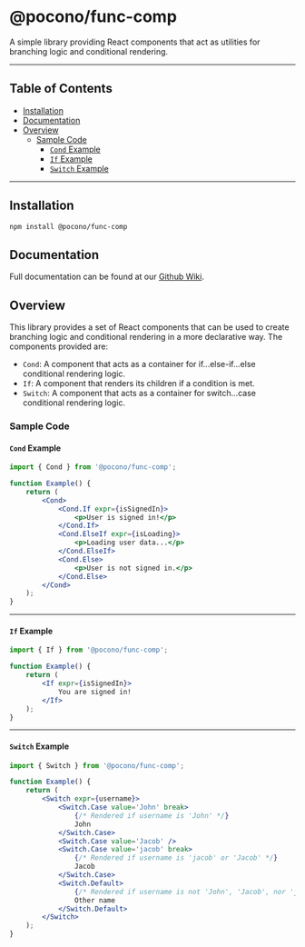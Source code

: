 # @pocono/func-comp <!-- omit from toc -->

A simple library providing React components that act as utilities for branching logic and conditional rendering.

---

## Table of Contents <!-- omit from toc -->

- [Installation](#installation)
- [Documentation](#documentation)
- [Overview](#overview)
  - [Sample Code](#sample-code)
    - [`Cond` Example](#cond-example)
    - [`If` Example](#if-example)
    - [`Switch` Example](#switch-example)

---

## Installation

```bash
npm install @pocono/func-comp
```

## Documentation

Full documentation can be found at our [Github Wiki](https://github.com/jlehett/pocono/wiki/%40pocono-func-comp).

## Overview

This library provides a set of React components that can be used to create branching logic and conditional rendering in a more declarative way. The components provided are:

- `Cond`: A component that acts as a container for if...else-if...else conditional rendering logic.
- `If`: A component that renders its children if a condition is met.
- `Switch`: A component that acts as a container for switch...case conditional rendering logic.

### Sample Code

#### `Cond` Example

```jsx
import { Cond } from '@pocono/func-comp';

function Example() {
    return (
        <Cond>
            <Cond.If expr={isSignedIn}>
                <p>User is signed in!</p>
            </Cond.If>
            <Cond.ElseIf expr={isLoading}>
                <p>Loading user data...</p>
            </Cond.ElseIf>
            <Cond.Else>
                <p>User is not signed in.</p>
            </Cond.Else>
        </Cond>
    );
}
```

---

#### `If` Example

```jsx
import { If } from '@pocono/func-comp';

function Example() {
    return (
        <If expr={isSignedIn}>
            You are signed in!
        </If>
    );
}
```

---

#### `Switch` Example

```jsx
import { Switch } from '@pocono/func-comp';

function Example() {
    return (
        <Switch expr={username}>
            <Switch.Case value='John' break>
                {/* Rendered if username is 'John' */}
                John
            </Switch.Case>
            <Switch.Case value='Jacob' />
            <Switch.Case value='jacob' break>
                {/* Rendered if username is 'jacob' or 'Jacob' */}
                Jacob
            </Switch.Case>
            <Switch.Default>
                {/* Rendered if username is not 'John', 'Jacob', nor 'jacob' */}
                Other name
            </Switch.Default>
        </Switch>
    );
}
```